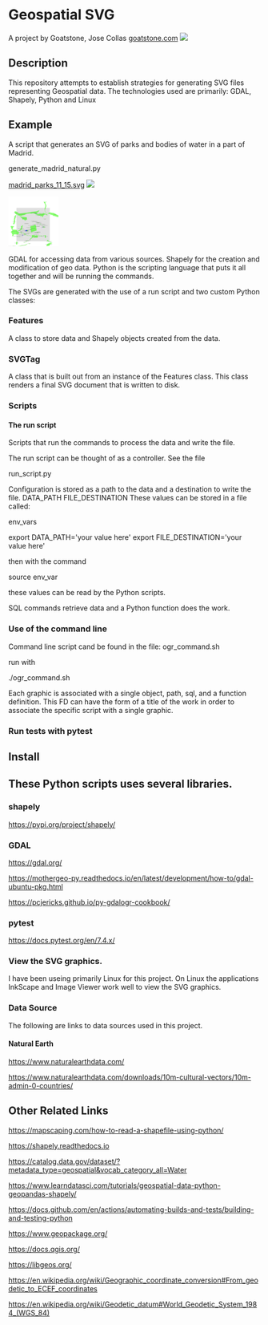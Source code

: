 # Geospatial SVG

A project by Goatstone, Jose Collas
[goatstone.com](https://goatstone.com)
<img src="https://goatstone.com/images/goat-head-5-25-2022.svg" width="100">

## Description

This repository attempts to establish strategies for generating SVG files representing Geospatial data.
The technologies used are primarily: GDAL, Shapely, Python and Linux

## Example

A script that generates an SVG of parks and bodies of water in a part of Madrid.

generate_madrid_natural.py

[madrid_parks_11_15.svg](madrid_parks_11_15.svg)
<img src="https://github.com/JoseHerminioCollas/hello_shape/blob/script_series/svg_archive/madrid_parks_11_15.svg" width="100" />

<img src="/svg_archive/madrid_parks_11_15.svg" width="100" />



GDAL for accessing data from various sources. Shapely for the creation and modification of geo data.
Python is the scripting language that puts it all together and will be running the commands.

The SVGs are generated with the use of a run script and two custom Python classes:

### Features
A class to store data and Shapely objects created from the data.

### SVGTag
A class that is built out from an instance of the Features class. This class renders a final SVG document that is written to disk.

### Scripts

#### The run script

Scripts that run the commands to process the data and write the file. 

The run script can be thought of as a controller. See the file

  run_script.py

Configuration is stored as a path to the data and a destination to write the file.
  DATA_PATH FILE_DESTINATION
  These values can be stored in a file called:

  env_vars

  export DATA_PATH='your value here'
  export FILE_DESTINATION='your value here'

  then with the command 
  
   source env_var

  these values can be read by the Python scripts.

SQL commands retrieve data and a Python function does the work.

### Use of the command line

Command line script cand be found in the file:  ogr_command.sh

run with

 ./ogr_command.sh

Each graphic is associated with a single object, path, sql, and a function definition. This FD can have the form of a title of the work in order to associate the specific script with a single graphic.


### Run tests with pytest

## Install

## These Python scripts uses several libraries.

### shapely 

https://pypi.org/project/shapely/

###  GDAL

https://gdal.org/

https://mothergeo-py.readthedocs.io/en/latest/development/how-to/gdal-ubuntu-pkg.html

https://pcjericks.github.io/py-gdalogr-cookbook/

### pytest

https://docs.pytest.org/en/7.4.x/


### View the SVG graphics.

I have been useing primarily Linux for this project. 
On Linux the applications InkScape and Image Viewer work well to view the SVG graphics.

### Data Source

The following are links to data sources used in this project.

#### Natural Earth

https://www.naturalearthdata.com/

https://www.naturalearthdata.com/downloads/10m-cultural-vectors/10m-admin-0-countries/


## Other Related Links

https://mapscaping.com/how-to-read-a-shapefile-using-python/

https://shapely.readthedocs.io

https://catalog.data.gov/dataset/?metadata_type=geospatial&vocab_category_all=Water

https://www.learndatasci.com/tutorials/geospatial-data-python-geopandas-shapely/

https://docs.github.com/en/actions/automating-builds-and-tests/building-and-testing-python

https://www.geopackage.org/

https://docs.qgis.org/

https://libgeos.org/

https://en.wikipedia.org/wiki/Geographic_coordinate_conversion#From_geodetic_to_ECEF_coordinates

https://en.wikipedia.org/wiki/Geodetic_datum#World_Geodetic_System_1984_(WGS_84)